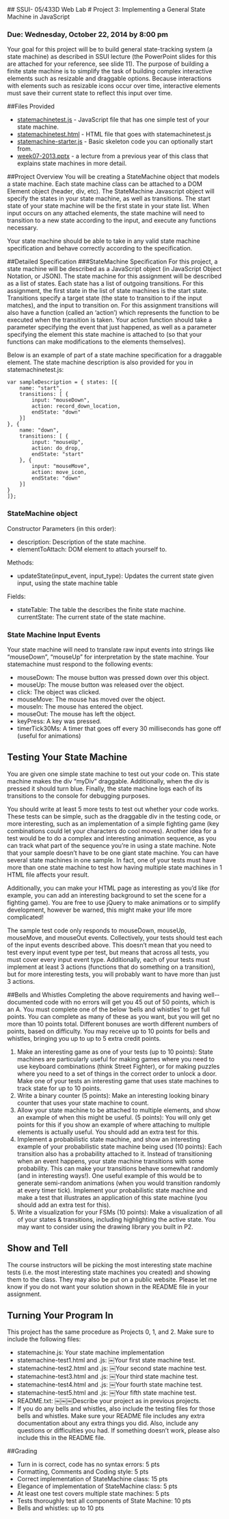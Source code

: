 <link href="../stylesheets/GitHub2.css" rel="stylesheet"></link>
## SSUI- 05/433D Web Lab
# Project 3:
Implementing a General State Machine in JavaScript

### Due: Wednesday, October 22, 2014 by 8:00 pm
Your goal for this project will be to build general state-tracking system (a state machine) as described in SSUI lecture (the PowerPoint slides for this are attached for your reference, see slide 11). The purpose of building a finite state machine is to simplify the task of building complex interactive elements such as resizable and draggable options. Because interactions with elements such as resizable icons occur over time, interactive elements must save their current state to reflect this input over time.

##Files Provided
- [statemachinetest.js](statemachinetest.js) - JavaScript file that has one simple test of your state machine.
- [statemachinetest.html](statemachinetest.html) - HTML file that goes with statemachinetest.js
- [statemachine-starter.js](statemachine-starter.js) - Basic skeleton code you can optionally start from.
- [week07-2013.pptx](week07-2013.pptx) - a lecture from a previous year of this class that explains state machines in more detail. 

##Project Overview
You will be creating a StateMachine object that models a state machine. Each state machine class can be attached to a DOM Element object (header, div, etc). The StateMachine Javascript object will specify the states in your state machine, as well as transitions. The start state of your state machine will be the first state in your state list. When input occurs on any attached elements, the state machine will need to transition to a new state according to the input, and execute any functions necessary.

Your state machine should be able to take in any valid state machine specification and behave correctly according to the specification.

##Detailed Specification
###StateMachine Specification
For this project, a state machine will be described as a JavaScript object (in JavaScript Object Notation, or JSON). The state machine for this assignment will be described as a list of states. Each state has a list of outgoing transitions. For this assignment, the first state in the list of state machines is the start state. Transitions specify a target state (the state to transition to if the input matches), and the input to transition on. For this assignment transitions will also have a function (called an ‘action’) which represents the function to be executed when the transition is taken. Your action function should take a parameter specifying the event that just happened, as well as a
parameter specifying the element this state machine is attached to (so that your functions can make modifications to the elements themselves).

Below is an example of part of a state machine specification for a draggable element. The state machine description is also provided for you in statemachinetest.js:


    var sampleDescription = { states: [{
        name: "start",
        transitions: [ {
            input: "mouseDown",
            action: record_down_location,
            endState: "down"
        }]    
    }, {
        name: "down",
        transitions: [ {
            input: "mouseUp",
            action: do_drop,
            endState: "start"
        }, {
            input: "mouseMove",
            action: move_icon,
            endState: "down"
        }]
    }
    ]};

### StateMachine object

Constructor Parameters (in this order):

- description: Description of the state machine.
- elementToAttach: DOM element to attach yourself to.

Methods:

- updateState(input_event, input_type): Updates the current state given input, using the state machine table

Fields:

- stateTable: The table the describes the finite state machine. currentState: The current state of the state machine.

### State Machine Input Events
Your state machine will need to translate raw input events into strings like “mouseDown”, “mouseUp” for interpretation by the state machine. Your statemachine must respond to the following events:

- mouseDown: The mouse button was pressed down over this object.
- mouseUp: The mouse button was released over the object.
- click: The object was clicked.
- mouseMove: The mouse has moved over the object.
- mouseIn: The mouse has entered the object.
- mouseOut: The mouse has left the object.
- keyPress: A key was pressed.
- timerTick30Ms: A timer that goes off every 30 milliseconds has gone off (useful for animations)


## Testing Your State Machine
You are given one simple state machine to test out your code on. This state machine makes the div “myDiv” draggable. Additionally, when the div is pressed it should turn blue. Finally, the state machine logs each of its transitions to the console for debugging purposes.

You should write at least 5 more tests to test out whether your code works. These tests can be simple, such as the draggable div in the testing code, or more interesting, such as an implementation of a simple fighting game (key combinations could let your characters do cool moves). Another idea for a test would be to do a complex and interesting animation sequence, as you can track what part of the sequence you’re in using a state machine. Note that your sample doesn’t have to be one giant state machine. You can have several state machines in one sample. In fact, one of your tests must have more than one state machine to test how having multiple state machines in 1 HTML file affects your result.

Additionally, you can make your HTML page as interesting as you’d like (for example, you can add an interesting background to set the scene for a fighting game). You are free to use jQuery to make animations or to simplify development, however be warned, this might make your life more complicated!

The sample test code only responds to mouseDown, mouseUp, mouseMove, and mouseOut events. Collectively, your tests should test each of the input events described above. This doesn’t mean that you need to test every input event type per test, but means that across all tests, you must cover every input event type.
Additionally, each of your tests must implement at least 3 actions (functions that do something on a transition), but for more interesting tests, you will probably want to have more than just 3 actions.

##Bells and Whistles
Completing the above requirements and having well-­‐documented code with no errors will get you 45 out of 50 points, which is an A. You must complete one of the below ‘bells and whistles’ to get full points. You can complete as many of these as you want, but you will get no more than 10 points total. Different bonuses are worth different numbers of points, based on difficulty. You may receive up to 10 points for bells and whistles, bringing you up to up to 5 extra credit points.


1. Make an interesting game as one of your tests (up to 10 points): State machines are particularly useful for making games where you need to use keyboard combinations (think Street Fighter), or for making puzzles where you need to a set of things in the correct order to unlock a door. Make one of your tests an interesting game that uses state machines to track state for up to 10 points.
2. Write a binary counter (5 points): Make an interesting looking binary counter that uses your state machine to count.
3. Allow your state machine to be attached to multiple elements, and show an example of when this might be useful. (5 points): You will only get points for this if you show an example of where attaching to multiple elements is actually useful. You should add an extra test for this.
4. Implement a probabilistic state machine, and show an interesting example of your probabilistic state machine being used (10 points): Each transition also has a probability attached to it. Instead of transitioning when an event happens, your state machine transitions with some probability. This can make your transitions behave somewhat randomly (and in interesting ways!). One useful example of this would be to generate semi-random animations (when you would transition randomly at every timer tick). Implement your probabilistic state machine and make a test that illustrates an application of this state machine (you should add an extra test for this).
5. Write a visualization for your FSMs (10 points): Make a visualization of all of your states & transitions, including highlighting the active state. You may want to consider using the drawing library you built in P2.

## Show and Tell
The course instructors will be picking the most interesting state machine tests (i.e. the most interesting state machines you created) and showing them to the class. They may also be put on a public website. Please let me know if you do not want your solution shown in the README file in your assignment.

## Turning Your Program In
This project has the same procedure as Projects 0, 1, and 2. Make sure to include the following files:

- statemachine.js: Your state machine implementation
- statemachine-test1.html and .js: ￼Your first state machine test.
- statemachine-test2.html and .js: ￼Your second state machine test.
- statemachine-test3.html and .js: ￼Your third state machine test.
- statemachine-test4.html and .js: ￼Your fourth state machine test.
- statemachine-test5.html and .js: ￼Your fifth state machine test.
- README.txt: ￼￼￼Describe your project as in previous projects.
- If you do any bells and whistles, also include the testing files for those bells and whistles. Make sure your README file includes any extra documentation about any extra things you did. Also, include any questions or difficulties you had. If something doesn’t work, please also include this in the README file.


##Grading
- Turn in is correct, code has no syntax errors: 5 pts
- Formatting, Comments and Coding style: 5 pts
- Correct implementation of StateMachine class: 15 pts
- Elegance of implementation of StateMachine class: 5 pts
- At least one test covers multiple state machines: 5 pts
- Tests thoroughly test all components of State Machine: 10 pts
- Bells and whistles: up to 10 pts
